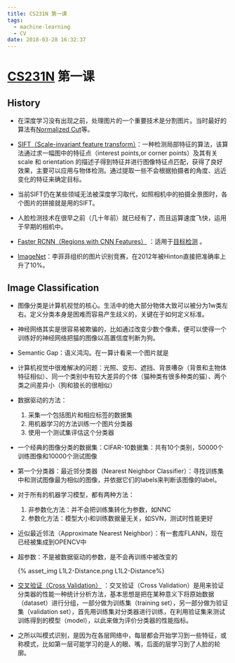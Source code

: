 ```yaml
---
title: CS231N 第一课
tags:
  - machine-learning
  - CV
date: 2018-03-28 16:32:37
---
```



# [CS231N](http://cs231n.stanford.edu) 第一课

## History

* 在深度学习没有出现之前，处理图片的一个重要技术是分割图片。当时最好的算法有[Normalized Cut](http://blog.sina.com.cn/s/blog_49b5f5080100lrxm.html)等。

* [SIFT（Scale-invariant feature transform）](https://blog.csdn.net/abcjennifer/article/details/7639681)：一种检测局部特征的算法，该算法通过求一幅图中的特征点（interest points,or corner points）及其有关scale 和 orientation 的描述子得到特征并进行图像特征点匹配，获得了良好效果，主要可以应用与物体检测。通过提取一些不会根据拍摄者的角度、远近变化的特征来确定目标。

  <!-- more -->

* 当前SIFT仍在某些领域无法被深度学习取代，如照相机中的拍摄全景图时，各个图片的拼接就是用的SIFT。

* 人脸检测技术在很早之前（几十年前）就已经有了，而且运算速度飞快，运用于早期的相机中。

* [Faster RCNN（Regions with CNN Features）](https://zhuanlan.zhihu.com/p/24916624) ：适用于[目标检测](https://blog.csdn.net/xyy19920105/article/details/50817725) 。

* [ImageNet](http://www.image-net.org)：李菲菲组织的图片识别竞赛，在2012年被Hinton直接把准确率上升了10%。

## Image Classification

* 图像分类是计算机视觉的核心。生活中的绝大部分物体大致可以被分为1w类左右。定义分类本身是困难而容易产生歧义的，关键在于如何定义标准。

* 神经网络其实是很容易被欺骗的，比如通过改变少数个像素，便可以使得一个训练好的神经网络把猫的图像以高置信度判断为狗。

* Semantic Gap：语义鸿沟。在一算计看来一个图片就是

* 计算机视觉中很难解决的问题：光照、变形、遮挡、背景嘈杂（背景和主物体特征相似）、同一个类别中有较大差异的个体（猫种类有很多种类的猫）、两个类之间差异小（狗和狼长的很相似）

* 数据驱动的方法：

  1. 采集一个包括图片和相应标签的数据集
  2. 用机器学习的方法训练一个图片分类器
  3. 使用一个测试集评估这个分类器

* 一个经典的图像分类的数据集：CIFAR-10数据集：共有10个类别，50000个训练图像和10000个测试图像

* 第一个分类器：最近邻分类器（Nearest Neighbor Classifier）：寻找训练集中和测试图像最为相似的图像，并依据它们的labels来判断该图像的label。

* 对于所有的机器学习模型，都有两种方法：

  1. 非参数化方法：并不会把训练集转化为参数，如NNC
  2. 参数化方法：模型大小和训练数据量无关，如SVN，测试时性能更好

* 近似最近邻法（Approximate Nearest Neighbor）：有一套库FLANN，现在已经被集成到OPENCV中

* 超参数：不是被数据驱动的参数，是不会再训练中被改变的

  {% asset_img L1L2-Distance.png L1L2-Distance%}

* [交叉验证（Cross Validation）](https://blog.csdn.net/holybin/article/details/27185659) ：交叉验证（Cross Validation）是用来验证分类器的性能一种统计分析方法，基本思想是把在某种意义下将原始数据（dataset）进行分组，一部分做为训练集（training set），另一部分做为验证集（validation set），首先用训练集对分类器进行训练，在利用验证集来测试训练得到的模型（model），以此来做为评价分类器的性能指标。

* 之所以叫模式识别，是因为在各层网络中，每层都会开始学习到一些特征，或称模式，比如第一层可能学习的是人的眼、嘴，后面的层学习到了人脸的轮廓。

  